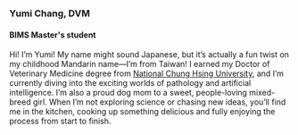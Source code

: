 ### Yumi Chang, DVM
#### BIMS Master's student


Hi! I’m Yumi! My name might sound Japanese, but it’s actually a fun twist on my childhood Mandarin name—I’m from Taiwan! I earned my Doctor of Veterinary Medicine degree from [National Chung Hsing University](https://www.nchu.edu.tw/en-index), and I’m currently diving into the exciting worlds of pathology and artificial intelligence. I’m also a proud dog mom to a sweet, people-loving mixed-breed girl. When I’m not exploring science or chasing new ideas, you’ll find me in the kitchen, cooking up something delicious and fully enjoying the process from start to finish.